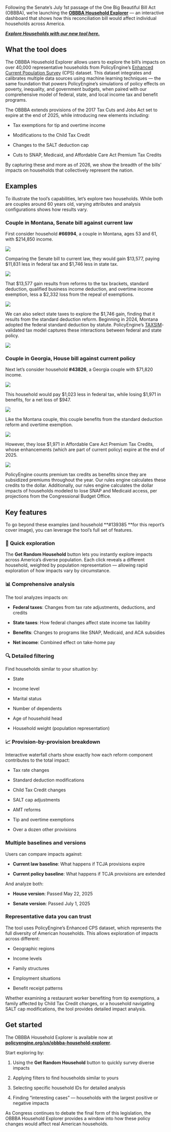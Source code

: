 Following the Senate’s July 1st passage of the One Big Beautiful Bill Act (OBBBA), we’re launching the [**OBBBA Household Explorer**](../obbba-household-explorer) — an interactive dashboard that shows how this reconciliation bill would affect individual households across America.

[**_Explore Households with our new tool here._**](../obbba-household-explorer)

## What the tool does

The OBBBA Household Explorer allows users to explore the bill’s impacts on over 40,000 representative households from PolicyEngine’s [Enhanced Current Population Survey](https://policyengine.org/us/research/enhanced-cps-beta) (CPS) dataset. This dataset integrates and calibrates multiple data sources using machine learning techniques — the same foundation that powers PolicyEngine’s simulations of policy effects on poverty, inequality, and government budgets, when paired with our comprehensive model of federal, state, and local income tax and benefit programs.

The OBBBA extends provisions of the 2017 Tax Cuts and Jobs Act set to expire at the end of 2025, while introducing new elements including:

- Tax exemptions for tip and overtime income

- Modifications to the Child Tax Credit

- Changes to the SALT deduction cap

- Cuts to SNAP, Medicaid, and Affordable Care Act Premium Tax Credits

By capturing these and more as of 2026, we show the breadth of the bills’ impacts on households that collectively represent the nation.

## Examples

To illustrate the tool’s capabilities, let’s explore two households. While both are couples around 60 years old, varying attributes and analysis configurations shows how results vary.

### Couple in Montana, Senate bill against current law

First consider household **#66994**, a couple in Montana, ages 53 and 61, with $214,850 income.

![](https://cdn-images-1.medium.com/max/3200/0*femrvCx4TOJ3ea_3)

Comparing the Senate bill to current law, they would gain $13,577, paying $11,831 less in federal tax and $1,746 less in state tax.

![](https://cdn-images-1.medium.com/max/3200/0*_xZhF7_TUE_RT5Eh)

That $13,577 gain results from reforms to the tax brackets, standard deduction, qualified business income deduction, and overtime income exemption, less a $2,332 loss from the repeal of exemptions.

![](https://cdn-images-1.medium.com/max/3200/0*42RcvRHuC_8TJdD2)

We can also select state taxes to explore the $1,746 gain, finding that it results from the standard deduction reform. Beginning in 2024, Montana adopted the federal standard deduction by statute. PolicyEngine’s [TAXSIM](http://taxsim.nber.org)-validated tax model captures these interactions between federal and state policy.

![](https://cdn-images-1.medium.com/max/3200/0*PmdWaNAceYNyVgMW)

### Couple in Georgia, House bill against current policy

Next let’s consider household **#43826**, a Georgia couple with $71,820 income.

![](https://cdn-images-1.medium.com/max/3200/0*0tcLOTIau2vDApZe)

This household would pay $1,023 less in federal tax, while losing $1,971 in benefits, for a net loss of $947.

![](https://cdn-images-1.medium.com/max/3200/0*038Eb7mHdWpDA3Kg)

Like the Montana couple, this couple benefits from the standard deduction reform and overtime exemption.

![](https://cdn-images-1.medium.com/max/3200/0*y8DvE7OXLVAZvd7R)

However, they lose $1,971 in Affordable Care Act Premium Tax Credits, whose enhancements (which are part of current policy) expire at the end of 2025.

![](https://cdn-images-1.medium.com/max/3200/0*QZQGbe-JhdRw7ifM)

PolicyEngine counts premium tax credits as benefits since they are subsidized premiums throughout the year. Our rules engine calculates these credits to the dollar. Additionally, our rules engine calculates the dollar impacts of households modeled to lose SNAP and Medicaid access, per projections from the Congressional Budget Office.

## Key features

To go beyond these examples (and household **#139385 **for this report’s cover image), you can leverage the tool’s full set of features.

### 🎲 Quick exploration

The **Get Random Household** button lets you instantly explore impacts across America’s diverse population. Each click reveals a different household, weighted by population representation — allowing rapid exploration of how impacts vary by circumstance.

### 📊 Comprehensive analysis

The tool analyzes impacts on:

- **Federal taxes**: Changes from tax rate adjustments, deductions, and credits

- **State taxes**: How federal changes affect state income tax liability

- **Benefits**: Changes to programs like SNAP, Medicaid, and ACA subsidies

- **Net income**: Combined effect on take-home pay

### 🔍 Detailed filtering

Find households similar to your situation by:

- State

- Income level

- Marital status

- Number of dependents

- Age of household head

- Household weight (population representation)

### 📈 Provision-by-provision breakdown

Interactive waterfall charts show exactly how each reform component contributes to the total impact:

- Tax rate changes

- Standard deduction modifications

- Child Tax Credit changes

- SALT cap adjustments

- AMT reforms

- Tip and overtime exemptions

- Over a dozen other provisions

### Multiple baselines and versions

Users can compare impacts against:

- **Current law baseline**: What happens if TCJA provisions expire

- **Current policy baseline**: What happens if TCJA provisions are extended

And analyze both:

- **House version**: Passed May 22, 2025

- **Senate version**: Passed July 1, 2025

### Representative data you can trust

The tool uses PolicyEngine’s Enhanced CPS dataset, which represents the full diversity of American households. This allows exploration of impacts across different:

- Geographic regions

- Income levels

- Family structures

- Employment situations

- Benefit receipt patterns

Whether examining a restaurant worker benefiting from tip exemptions, a family affected by Child Tax Credit changes, or a household navigating SALT cap modifications, the tool provides detailed impact analysis.

## Get started

The OBBBA Household Explorer is available now at [**policyengine.org/us/obbba-household-explorer**](../obbba-household-explorer).

Start exploring by:

1. Using the **Get Random Household** button to quickly survey diverse impacts

1. Applying filters to find households similar to yours

1. Selecting specific household IDs for detailed analysis

1. Finding “interesting cases” — households with the largest positive or negative impacts

As Congress continues to debate the final form of this legislation, the OBBBA Household Explorer provides a window into how these policy changes would affect real American households.
